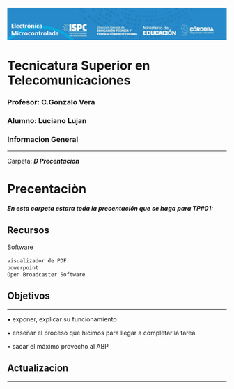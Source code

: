 ![alt text](/Recursos/visuales/caratula.png)
# Tecnicatura Superior en Telecomunicaciones
### Profesor: C.Gonzalo Vera   
### Alumno: Luciano Lujan

### Informacion General
***
Carpeta: ***D Precentacion***
# Precentaciòn

***En esta carpeta estara toda la precentación que se haga para TP#01:***





## Recursos
Software 
```
visualizador de PDF
powerpoint
Open Broadcaster Software
```
## Objetivos
***
• exponer, explicar su funcionamiento  

• enseñar el proceso que hicimos para llegar a completar la tarea  

• sacar el máximo provecho al ABP


## Actualizacion
***